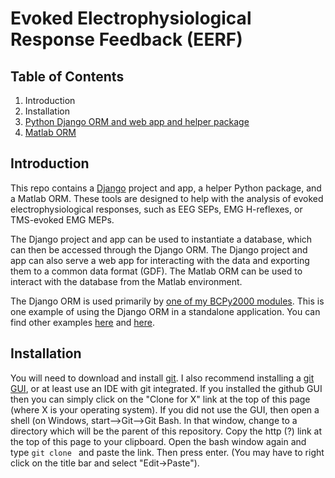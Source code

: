 # Evoked Electrophysiological Response Feedback (EERF)

## Table of Contents

1. Introduction
2. Installation
3. [Python Django ORM and web app and helper package](https://github.com/cboulay/EERF/tree/master/python)
4. [Matlab ORM](https://github.com/cboulay/EERF/tree/master/matlab)

## Introduction

This repo contains a [Django](https://www.djangoproject.com/) project and app, a helper Python package,
and a Matlab ORM. These tools are designed to help with the analysis of evoked electrophysiological responses,
such as EEG SEPs, EMG H-reflexes, or TMS-evoked EMG MEPs. 

The Django project and app can be used to instantiate a database, which can then be accessed through the Django ORM.
The Django project and app can also serve a web app for interacting with the data and exporting them to a common data format (GDF).
The Matlab ORM can be used to interact with the database from the Matlab environment.

The Django ORM is used primarily by [one of my BCPy2000 modules](https://github.com/cboulay/MyBCPyModules/blob/master/ERPExtension.py).
This is one example of using the Django ORM in a standalone application. You can find other examples
[here](https://github.com/cboulay/EERF/blob/master/python/standalone.py) and [here](https://github.com/cboulay/EERF/blob/master/python/eerfx/utils/MonitorNewTrials.pyw).

## Installation

You will need to download and install [git](https://help.github.com/articles/set-up-git).
I also recommend installing a [git GUI](http://git-scm.com/downloads/guis), or at least use an IDE with git integrated.
If you installed the github GUI then you can simply click on the "Clone for X" link at the top of this page (where X is your operating system).
If you did not use the GUI, then open a shell (on Windows, start-->Git-->Git Bash.
In that window, change to a directory which will be the parent of this repository.
Copy the http (?) link at the top of this page to your clipboard.
Open the bash window again and type `git clone ` and paste the link. Then press enter.
(You may have to right click on the title bar and select "Edit->Paste").